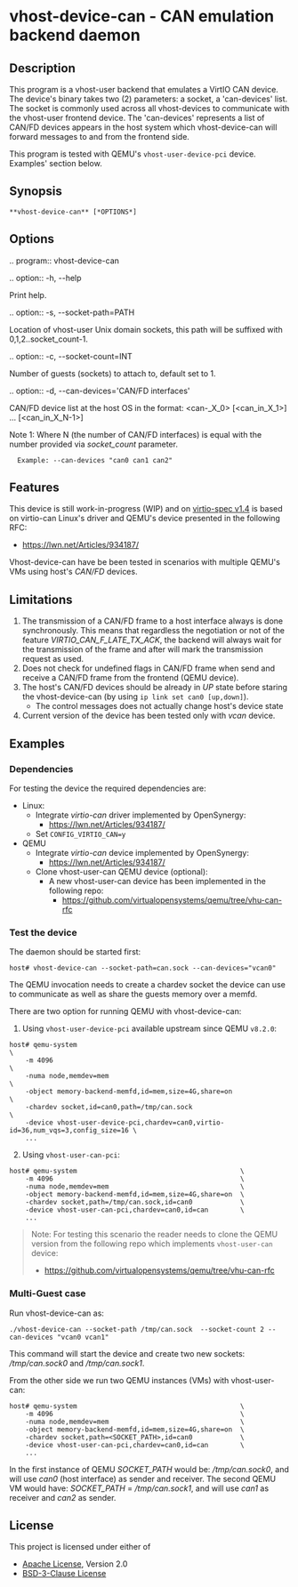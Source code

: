# vhost-device-can - CAN emulation backend daemon

## Description
This program is a vhost-user backend that emulates a VirtIO CAN device.
The device's binary takes two (2) parameters:  a socket, a 'can-devices' list.
The socket is commonly used across all vhost-devices to communicate with
the vhost-user frontend device. The 'can-devices' represents a list of
CAN/FD devices appears in the host system which vhost-device-can will 
forward messages to and from the frontend side.

This program is tested with QEMU's `vhost-user-device-pci` device.
Examples' section below.

## Synopsis
```
**vhost-device-can** [*OPTIONS*]
````

## Options

.. program:: vhost-device-can

.. option:: -h, --help

  Print help.

.. option:: -s, --socket-path=PATH

  Location of vhost-user Unix domain sockets, this path will be suffixed with
  0,1,2..socket_count-1.

.. option:: -c, --socket-count=INT

  Number of guests (sockets) to attach to, default set to 1.

.. option:: -d, --can-devices='CAN/FD interfaces'

  CAN/FD device list at the host OS in the format:
      <can-_X_0> [<can_in_X_1>] ... [<can_in_X_N-1>]

  Note 1: Where N (the number of CAN/FD interfaces) is equal with the number
          provided via *socket_count* parameter.

      Example: --can-devices "can0 can1 can2"

## Features
This device is still work-in-progress (WIP) and on [virtio-spec v1.4](https://github.com/oasis-tcs/virtio-spec/blob/virtio-1.4/device-types/can/) is based
on virtio-can Linux's driver and QEMU's device presented in the following RFC:
- https://lwn.net/Articles/934187/ 

Vhost-device-can have be been tested in scenarios with multiple QEMU's VMs using
host's *CAN/FD* devices.

## Limitations

1) The transmission of a CAN/FD frame to a host interface always is done
   synchronously. This means that regardless the negotiation or not of the
   feature *VIRTIO_CAN_F_LATE_TX_ACK*, the backend will always wait for the
   transmission of the frame and after will mark the transmission request
   as used.
2) Does not check for undefined flags in CAN/FD frame when send and receive
   a CAN/FD frame from the frontend (QEMU device).
3) The host's CAN/FD devices should be already in *UP* state before staring
   the vhost-device-can (by using `ip link set can0 [up,down]`).
   - The control messages does not actually change host's device state
4) Current version of the device has been tested only with *vcan* device.

## Examples

### Dependencies
For testing the device the required dependencies are:
- Linux:
    - Integrate *virtio-can* driver implemented by OpenSynergy:
        - https://lwn.net/Articles/934187/
    - Set `CONFIG_VIRTIO_CAN=y`
- QEMU
    - Integrate *virtio-can* device implemented by OpenSynergy:
        - https://lwn.net/Articles/934187/
    - Clone vhost-user-can QEMU device (optional):
        - A new vhost-user-can device has been implemented in the following repo:
            - https://github.com/virtualopensystems/qemu/tree/vhu-can-rfc

### Test the device

The daemon should be started first:
```shell
host# vhost-device-can --socket-path=can.sock --can-devices="vcan0"
```

The QEMU invocation needs to create a chardev socket the device can
use to communicate as well as share the guests memory over a memfd.

There are two option for running QEMU with vhost-device-can:
1) Using `vhost-user-device-pci` available upstream since QEMU `v8.2.0`:
```text
host# qemu-system                                                                    \
    -m 4096                                                                          \
    -numa node,memdev=mem                                                            \
    -object memory-backend-memfd,id=mem,size=4G,share=on                             \
    -chardev socket,id=can0,path=/tmp/can.sock                                       \
    -device vhost-user-device-pci,chardev=can0,virtio-id=36,num_vqs=3,config_size=16 \
    ...
```
2) Using `vhost-user-can-pci`:
```text
host# qemu-system                                         \
    -m 4096                                               \
    -numa node,memdev=mem                                 \
    -object memory-backend-memfd,id=mem,size=4G,share=on  \
    -chardev socket,path=/tmp/can.sock,id=can0            \
    -device vhost-user-can-pci,chardev=can0,id=can        \
    ...
```

> Note: For testing this scenario the reader needs to clone the QEMU version
>       from the following repo which implements `vhost-user-can` device:
> - https://github.com/virtualopensystems/qemu/tree/vhu-can-rfc

### Multi-Guest case

Run vhost-device-can as:
```text
./vhost-device-can --socket-path /tmp/can.sock  --socket-count 2 --can-devices "vcan0 vcan1"
```
This command will start the device and create two new sockets: */tmp/can.sock0* and */tmp/can.sock1*.

From the other side we run two QEMU instances (VMs) with vhost-user-can:
```text
host# qemu-system                                         \
    -m 4096                                               \
    -numa node,memdev=mem                                 \
    -object memory-backend-memfd,id=mem,size=4G,share=on  \
    -chardev socket,path=<SOCKET_PATH>,id=can0            \
    -device vhost-user-can-pci,chardev=can0,id=can        \
    ...
```
In the first instance of QEMU *SOCKET_PATH* would be: */tmp/can.sock0*,
and will use *can0* (host interface) as sender and receiver. The second
QEMU VM would have: *SOCKET_PATH* = */tmp/can.sock1*, and will use *can1*
as receiver and *can2* as sender.

## License

This project is licensed under either of

- [Apache License](http://www.apache.org/licenses/LICENSE-2.0), Version 2.0
- [BSD-3-Clause License](https://opensource.org/licenses/BSD-3-Clause)

